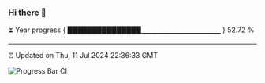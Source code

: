 ### Hi there 👋

⏳ Year progress { ███████████████▁▁▁▁▁▁▁▁▁▁▁▁▁▁▁ } 52.72 %

---

⏰ Updated on Thu, 11 Jul 2024 22:36:33 GMT

![Progress Bar CI](https://github.com/IshwaranRudhara/GIT-ACTION/workflows/Progress%20Bar%20CI/badge.svg)
